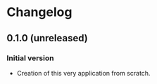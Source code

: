 # Changelog

## 0.1.0 (unreleased)

### Initial version
 * Creation of this very application from scratch.
